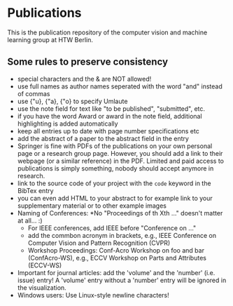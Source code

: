 # Publications

This is the publication repository of the computer vision and machine learning group at HTW Berlin.

## Some rules to preserve consistency
* special characters and the & are NOT allowed!
* use full names as author names seperated with the word "and" instead of commas
* use {\"u}, {\"a}, {\"o} to specify Umlaute
* use the note field for text like "to be published", "submitted", etc.
* if you have the word Award or award in the note field, additional highlighting is added automatically
* keep all entries up to date with page number specifications etc
* add the abstract of a paper to the abstract field in the entry
* Springer is fine with PDFs of the publications on your own personal page or a research group page. However, you should add a link to their webpage (or a similar reference) in the PDF. Limited and paid access to publications is simply something, nobody should accept anymore in research.
* link to the source code of your project with the ``code`` keyword in the BibTex entry
* you can even add HTML to your abstract to for example link to your supplementary material or to other example images
* Naming of Conferences:
  *No "Proceedings of th Xth ..." doesn't matter at all... :)
  * For IEEE conferences, add IEEE before "Conference on ..."
  * add the commbon acronym in brackets, e.g., IEEE Conference on Computer Vision and Pattern Recognition (CVPR)
  * Workshop Proceedings: Conf-Acro Workshop on foo and bar (ConfAcro-WS), e.g., ECCV Workshop on Parts and Attributes (ECCV-WS)
* Important for journal articles: add the 'volume' and the 'number' (i.e. issue) entry! A 'volume' entry without a 'number' entry will be ignored in the visualization.
* Windows users: Use Linux-style newline characters!

